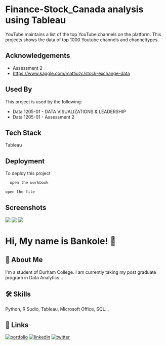 # Finance-Stock_Canada analysis using Tableau

YouTube maintains a list of the top YouTube channels on the platform. This projects shows the data of top 1000 Youtube channels and channeltypes.
## Acknowledgements

 - Assessment 2
 - https://www.kaggle.com/mattiuzc/stock-exchange-data

## Used By

This project is used by the following:

- Data 1205-01 - DATA VISUALIZATIONS & LEADERSHIP
- Data 1205-01 - Assessment 2



## Tech Stack

Tableau

## Deployment

To deploy this project 

```bash
  open the workbook
```
```bash
open the file
```

## Screenshots

![](screenshots/1.png)
![](screenshots/2.png)
![](screenshots/3.png)





# Hi, My name is Bankole! 👋


## 🚀 About Me
I'm a student of Durham College. I am currently taking my post graduate program in Data Analytics...


## 🛠 Skills
Python, R Sudio, Tableau, Microsoft Office, SQL...


## 🔗 Links
[![portfolio](https://img.shields.io/badge/my_portfolio-000?style=for-the-badge&logo=ko-fi&logoColor=white)](https://katherinempeterson.com/)
[![linkedin](https://img.shields.io/badge/linkedin-0A66C2?style=for-the-badge&logo=linkedin&logoColor=white)](https://www.linkedin.com/)
[![twitter](https://img.shields.io/badge/twitter-1DA1F2?style=for-the-badge&logo=twitter&logoColor=white)](https://twitter.com/)

